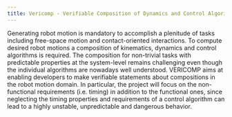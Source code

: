 ```yaml
---
title: Vericomp - Verifiable Composition of Dynamics and Control Algorithms for Robot Motion
---
```


Generating robot motion is mandatory to accomplish a plenitude of tasks including free-space motion and contact-oriented interactions. To compute desired robot motions a composition of kinematics, dynamics and control algorithms is required. The composition for non-trivial tasks with predictable properties at the system-level remains challenging even though the individual algorithms are nowadays well understood. VERICOMP aims at enabling developers to make verifiable statements about compositions in the robot motion domain. In particular, the project will focus on the non-functional requirements (i.e. timing) in addition to the functional ones, since neglecting the timing properties and requirements of a control algorithm can lead to a highly unstable, unpredictable and dangerous behavior.
